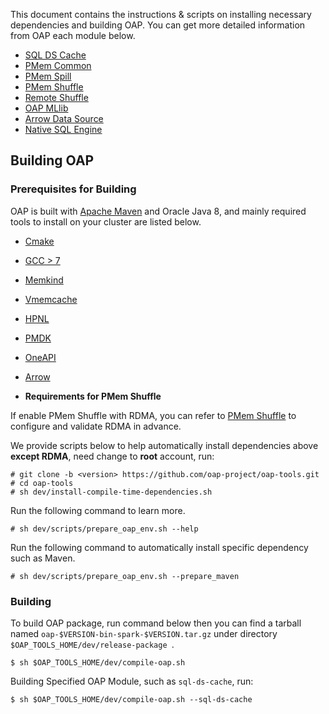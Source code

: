 
This document contains the instructions & scripts on installing necessary dependencies and building OAP. 
You can get more detailed information from OAP each module below.

* [SQL DS Cache](https://oap-project.github.io/sql-ds-cache/)
* [PMem Common](https://oap-project.github.io/pmem-common)
* [PMem Spill](https://oap-project.github.io/pmem-spill)
* [PMem Shuffle](https://oap-project.github.io/pmem-shuffle)
* [Remote Shuffle](https://oap-project.github.io/remote-shuffle)
* [OAP MLlib](https://oap-project.github.io/oap-mllib)
* [Arrow Data Source](https://oap-project.github.io/arrow-data-source)
* [Native SQL Engine](https://oap-project.github.io/native-sql-engine)

## Building OAP

### Prerequisites for Building

OAP is built with [Apache Maven](http://maven.apache.org/) and Oracle Java 8, and mainly required tools to install on your cluster are listed below.

- [Cmake](https://help.directadmin.com/item.php?id=494)
- [GCC > 7](https://gcc.gnu.org/wiki/InstallingGCC)
- [Memkind](https://github.com/memkind/memkind/tree/v1.10.1)
- [Vmemcache](https://github.com/pmem/vmemcache)
- [HPNL](https://github.com/Intel-bigdata/HPNL)
- [PMDK](https://github.com/pmem/pmdk)  
- [OneAPI](https://software.intel.com/content/www/us/en/develop/tools/oneapi.html)
- [Arrow](https://github.com/Intel-bigdata/arrow)

- **Requirements for PMem Shuffle**

If enable PMem Shuffle with RDMA, you can refer to [PMem Shuffle](https://oap-project.github.io/pmem-shuffle) to configure and validate RDMA in advance.

We provide scripts below to help automatically install dependencies above **except RDMA**, need change to **root** account, run:

```
# git clone -b <version> https://github.com/oap-project/oap-tools.git
# cd oap-tools
# sh dev/install-compile-time-dependencies.sh
```

Run the following command to learn more.

```
# sh dev/scripts/prepare_oap_env.sh --help
```

Run the following command to automatically install specific dependency such as Maven.

```
# sh dev/scripts/prepare_oap_env.sh --prepare_maven
```


### Building

To build OAP package, run command below then you can find a tarball named `oap-$VERSION-bin-spark-$VERSION.tar.gz` under directory `$OAP_TOOLS_HOME/dev/release-package `.
```
$ sh $OAP_TOOLS_HOME/dev/compile-oap.sh
```

Building Specified OAP Module, such as `sql-ds-cache`, run:
```
$ sh $OAP_TOOLS_HOME/dev/compile-oap.sh --sql-ds-cache
```
